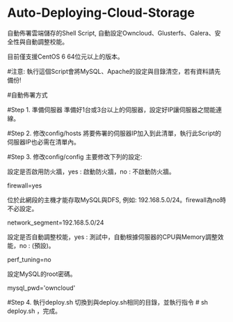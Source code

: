 Auto-Deploying-Cloud-Storage
============================

自動佈署雲端儲存的Shell Script, 自動設定Owncloud、Glusterfs、Galera、安全性與自動調整校能。

目前僅支援CentOS 6 64位元以上的版本。



#注意: 執行這個Script會將MySQL、Apache的設定與目錄清空，若有資料請先備份!


#自動佈署方式

#Step 1. 準備伺服器
準備好1台或3台以上的伺服器，設定好IP讓伺服器之間能連線。

#Step 2. 修改config/hosts
將要佈署的伺服器IP加入到此清單，執行此Script的伺服器IP也必需在清單內。

#Step 3. 修改config/config
主要修改下列的設定:

設定是否啟用防火牆，yes : 啟動防火牆，no : 不啟動防火牆。

firewall=yes


位於此網段的主機才能存取MySQL與DFS, 例如: 192.168.5.0/24。firewall為no時不必設定。

network_segment=192.168.5.0/24


設定是否自動調整校能，yes : 測試中，自動根據伺服器的CPU與Memory調整效能，no : (預設)。

perf_tuning=no


設定MySQL的root密碼。

mysql_pwd='owncloud'


#Step 4. 執行deploy.sh
切換到與deploy.sh相同的目錄，並執行指令 # sh deploy.sh ，完成。
